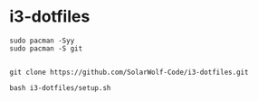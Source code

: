 # i3-dotfiles


```
sudo pacman -Syy  
sudo pacman -S git  


git clone https://github.com/SolarWolf-Code/i3-dotfiles.git  

bash i3-dotfiles/setup.sh
```
